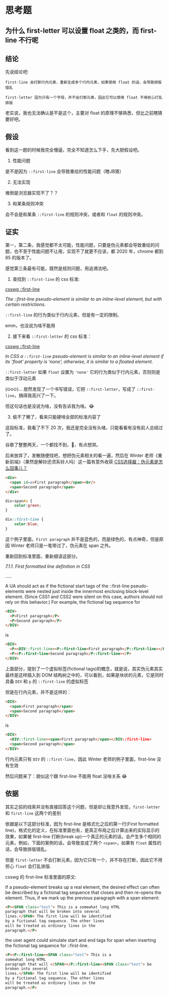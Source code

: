 # 思考题

## 为什么 first-letter 可以设置 float 之类的，而 first-line 不行呢

## 结论

先说结论吧:

`first-line 会打断行内元素，重新生成多个行内元素，如果使用 float 的话，会导致排版错乱`

`first-letter 因为只有一个字母，并不会打断元素，因此它可以使用 float 不用担心打乱排版`

老实说，我也无法确认是不是这个，主要对 float 的原理不够熟悉，但比之前瞎猜要好吧。

## 假设

看到这一题的时候我完全懵逼，完全不知道怎么下手，先大胆假设吧。

1. 性能问题

是不是因为 `::first-line` 会导致重绘的性能问题（瞎JB猜）

2. 无法实现

难倒是浏览器实现不了？？

3. 和某条规则冲突

会不会是和某条 `::first-line` 的规则冲突，或者和 `float` 的规则冲突。

## 证实

第一，第二条，我感觉都不太可能，性能问题，只要是伪元素都会导致重绘的问题，也不至于性能问题不让用，实现不了就更不应该，都 2020 年，chrome 都到 85 的版本了。

感觉第三条最有可能，既然是规则问题，用追溯法吧。

1. 查找到 `::first-line` 的 css 标准:

[csswg ::first-line](https://drafts.csswg.org/selectors-3/#first-line)

*The ::first-line pseudo-element is similar to an inline-level element, but with certain restrictions.*

`::first-line` 的行为类似于行内元素，但是有一定的限制。

emm，也没说为啥不能用

2. 接下来看 `::first-letter` 的 css 标准：

[csswg ::first-line](https://drafts.csswg.org/selectors-3/#first-letter)

*In CSS a `::first-line` pseudo-element is similar to an inline-level element if its ‘float’ property is ‘none’; otherwise, it is similar to a floated element.*

`::first-letter` 如果 `float` 设置为 `'none'` 它的行为类似于行内元素，否则则是类似于浮动元素

(⊙o⊙)… 居然发现了一个书写错误，它把 `::first-letter`，写成了 `::first-line`，搞得我高兴了一下。

但这句话也是没说为啥，没有告诉我为啥。😂

3. 偷不了懒了，看来只能硬啃全部的标准内容了

这段标准，我看了不下 20 次，我还是完全没有头绪，只能看看有没有前人总结过了。

谷歌了整整两天，一个都找不到，🤣，有点想哭。

后来放弃了，发散随便找吧，想把伪元素相关的看一遍，然后在 Winter 老师《重新前端》（果然是解铃还须系铃人吗）这一篇有意外收获
[CSS选择器：伪元素是怎么回事儿？](https://time.geekbang.org/column/article/84633)

```html
<div>
  <span id=a>First paragraph</span><br/>
  <span>Second paragraph</span>
</div>
```

```css
div>span#a {
    color:green;
}

div::first-line {
    color:blue;
}
```

这个例子里面，`First paragraph` 并不是蓝色的，而是绿色的，有点神奇，但是原因 Winter 老师只是一笔带过了，伪元素在 span 之外。

重新回到标准里面，重新细读这部分。

*7.1.1. First formatted line definition in CSS*

.....

A UA should act as if the fictional start tags of the ::first-line pseudo-elements were nested just inside the innermost enclosing block-level element. (Since CSS1 and CSS2 were silent on this case, authors should not rely on this behavior.) For example, the fictional tag sequence for

```html
<DIV>
  <P>First paragraph</P>
  <P>Second paragraph</P>
</DIV>
```

is

```html
<DIV>
  <P><DIV::first-line><P::first-line>First paragraph</P::first-line></DIV::first-line></P>
  <P><P::first-line>Second paragraph</P::first-line></P>
</DIV>
```

上面部分，提到了一个虚拟标签(fictional tags)的概念，就是说，其实伪元素其实最终是这样插入到 DOM 结构树之中的，可以看到，如果是块状的元素，它是同时具备 `DIV` 和 `p` 的 `::first-line` 的虚拟标签

但是在行内元素，并不是这样的：

```html
<DIV>
  <span>First paragraph</span>
  <span>Second paragraph</span>
</DIV>
```

is

```html
<DIV>
  <DIV::first-line><span>First paragraph</span></DIV::first-line>
  <span>Second paragraph</span>
</DIV>
```

行内元素只有 `DIV` 的 `::first-line`，因此 Winter 老师的例子里面，first-line 没有生效

然后问题来了：貌似这个跟 first-line 不能用 float 没啥关系 😂

## 依据

其实之前的线索并没有直接回答这个问题，但是却让我意外发现，`first-letter` 和 `first-line` 这两个的差别

依据是以下这部分标准，因为 first-line 是格式化之后的第一行(First formatted line)，格式化的定义，在标准里面也有，是真正布局之后计算出来的实际显示的效果，如果被 first-line 打断(break up)一个真正的元素的话，会产生多个相同的元素，例如，下面的案例的话，会导致变成了两个 `<span>`，如果有 `float` 属性的话，会导致排版错乱。

但是 `first-letter` 不会打断元素，因为它只有一个，并不存在打断，因此它不用担心 `float` 会打乱排版.

csswg 的 first-line 标准里面的原文:

If a pseudo-element breaks up a real element, the desired effect can often be described by a fictional tag sequence that closes and then re-opens the element. Thus, if we mark up the previous paragraph with a span element:

```html
<P><SPAN class="test"> This is a somewhat long HTML
paragraph that will be broken into several
lines.</SPAN> The first line will be identified
by a fictional tag sequence. The other lines
will be treated as ordinary lines in the
paragraph.</P>
```
the user agent could simulate start and end tags for span when inserting the fictional tag sequence for ::first-line.

```html
<P><P::first-line><SPAN class="test"> This is a
somewhat long HTML
paragraph that will </SPAN></P::first-line><SPAN class="test"> be
broken into several
lines.</SPAN> The first line will be identified
by a fictional tag sequence. The other lines
will be treated as ordinary lines in the
paragraph.</P>
```
